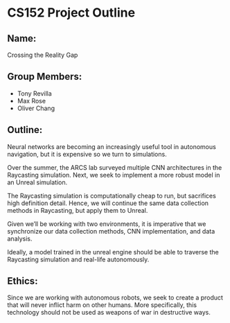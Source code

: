 # CS152 Project Outline

## Name: 

Crossing the Reality Gap

## Group Members:

- Tony Revilla
- Max Rose
- Oliver Chang

## Outline: 

Neural networks are becoming an increasingly useful tool in autonomous navigation, but it is expensive so we turn to simulations. 

Over the summer, the ARCS lab surveyed multiple CNN architectures in the Raycasting simulation. Next, we seek to implement a more robust model in an Unreal simulation. 

The Raycasting simulation is computationally cheap to run, but sacrifices high definition detail. Hence, we will continue the same data collection methods in Raycasting, but apply them to Unreal. 

Given we’ll be working with two environments, it is imperative that we synchronize our data collection methods, CNN implementation, and data analysis. 

Ideally, a model trained in the unreal engine should be able to traverse the Raycasting simulation and real-life autonomously. 

## Ethics: 

Since we are working with autonomous robots, we seek to create a product that will never inflict harm on other humans. More specifically, this technology should not be used as weapons of war in destructive ways. 
